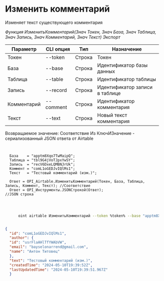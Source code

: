 ﻿---
sidebar_position: 3
---

# Изменить комментарий
 Изменяет текст существующего комментария


*Функция ИзменитьКомментарий(Знач Токен, Знач База, Знач Таблица, Знач Запись, Знач Комментарий, Знач Текст) Экспорт*

  | Параметр | CLI опция | Тип | Назначение |
  |-|-|-|-|
  | Токен | --token | Строка | Токен |
  | База | --base | Строка | Идентификатор базы данных |
  | Таблица | --table | Строка | Идентификатор таблицы |
  | Запись | --record | Строка | Идентификатор записи в таблице |
  | Комментарий | --comment | Строка | Идентификатор комментария |
  | Текст | --text | Строка | Новый текст комментария |

  
  Возвращаемое значение:   Соответствие Из КлючИЗначение - сериализованный JSON ответа от Airtable

```bsl title="Пример кода"
	
  
  База    = "apptm8Xqo7TwMaipQ";
  Таблица = "tbl9G4jVoTJpxYwSY";
  Запись  = "recV6DxeLQMBNJrUk";
  Коммент = "comL1oGEDJvIQlMs1";
  Текст   = "Тестовый комментарий (изм.)";
  
  Ответ = OPI_Airtable.ИзменитьКомментарий(Токен, База, Таблица, Запись, Коммент, Текст); //Соответствие
  Ответ = OPI_Инструменты.JSONСтрокой(Ответ);                                             //JSON строка
  
	
```

```sh title="Пример команды CLI"
    
      oint airtable ИзменитьКомментарий --token %token% --base "apptm8Xqo7TwMaipQ" --table "tbl9G4jVoTJpxYwSY" --record "recV6DxeLQMBNJrUk" --comment %comment% --text "Тестовый комментарий (изм.)"

```


```json title="Результат"

{
  "id": "comL1oGEDJvIQlMs1",
  "author": {
  "id": "usrFlaAHlTfYWAbVW",
  "email": "bayselonarrend@gmail.com",
  "name": "Антон Титовец"
  },
  "text": "Тестовый комментарий (изм.)",
  "createdTime": "2024-05-10T19:39:52Z",
  "lastUpdatedTime": "2024-05-10T19:39:51.967Z"
  }

```
